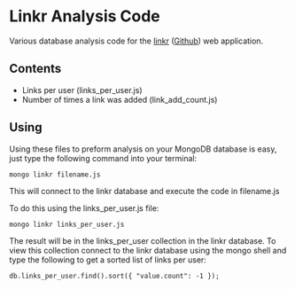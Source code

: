 # Linkr Analysis Code #

Various database analysis code for the [linkr](http://linkr.cc) ([Github](https://github.com/patrickmccoy/linkr)) web application.

## Contents ##

- Links per user (links_per_user.js)
- Number of times a link was added (link_add_count.js)

## Using ##

Using these files to preform analysis on your MongoDB database is easy, just type the following command into your terminal:

	mongo linkr filename.js
 
This will connect to the linkr database and execute the code in filename.js

To do this using the links_per_user.js file:

	mongo linkr links_per_user.js

The result will be in the links_per_user collection in the linkr database.  To view this collection connect to the linkr database using the mongo shell and type the following to get a sorted list of links per user:

	db.links_per_user.find().sort({ "value.count": -1 });

